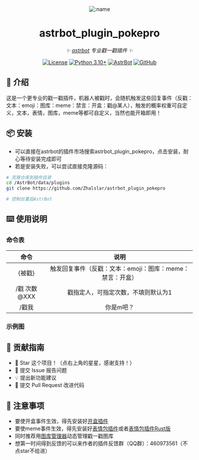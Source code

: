 
<div align="center">

![:name](https://count.getloli.com/@astrbot_plugin_pokepro?name=astrbot_plugin_pokepro&theme=minecraft&padding=6&offset=0&align=top&scale=1&pixelated=1&darkmode=auto)

# astrbot_plugin_pokepro

_✨ [astrbot](https://github.com/AstrBotDevs/AstrBot) 专业戳一戳插件 ✨_  

[![License](https://img.shields.io/badge/License-MIT-green.svg)](https://opensource.org/licenses/MIT)
[![Python 3.10+](https://img.shields.io/badge/Python-3.10%2B-blue.svg)](https://www.python.org/)
[![AstrBot](https://img.shields.io/badge/AstrBot-3.4%2B-orange.svg)](https://github.com/Soulter/AstrBot)
[![GitHub](https://img.shields.io/badge/作者-Zhalslar-blue)](https://github.com/Zhalslar)

</div>

## 🤝 介绍

这是一个更专业的戳一戳插件，机器人被戳时，会随机触发这些回复事件（反戳：文本：emoji：图库：meme：禁言：开盒：戳@某人），触发的概率权重可自定义，文本，表情，图库，meme等都可自定义，当然也能开箱即用！

## 📦 安装

- 可以直接在astrbot的插件市场搜索astrbot_plugin_pokepro，点击安装，耐心等待安装完成即可
- 若是安装失败，可以尝试直接克隆源码：

```bash
# 克隆仓库到插件目录
cd /AstrBot/data/plugins
git clone https://github.com/Zhalslar/astrbot_plugin_pokepro

# 控制台重启AstrBot
```

## ⌨️ 使用说明

### 命令表

|     命令      |                    说明                    |
|:-------------:|:-----------------------------------------------:|
| {被戳}   | 触发回复事件（反戳：文本：emoji：图库：meme：禁言：开盒） |
| /戳 次数@XXX | 戳指定人，可指定次数，不填则默认为1  |
| /戳我   |   你是m吧？  |

### 示例图

## 👥 贡献指南

- 🌟 Star 这个项目！（点右上角的星星，感谢支持！）
- 🐛 提交 Issue 报告问题
- 💡 提出新功能建议
- 🔧 提交 Pull Request 改进代码

## 📌 注意事项

- 要使开盒事件生效，得先安装好[开盒插件](https://github.com/Zhalslar/astrbot_plugin_box)
- 要使meme事件生效，得先安装好[表情包插件](https://github.com/Zhalslar/astrbot_plugin_memelite)或者[表情包插件Rust版](https://github.com/Zhalslar/astrbot_plugin_memelite_rs)
- 同时推荐用[图库管理器](https://github.com/Zhalslar/astrbot_plugin_gallery)动态管理戳一戳图库
- 想第一时间得到反馈的可以来作者的插件反馈群（QQ群）：460973561（不点star不给进）

